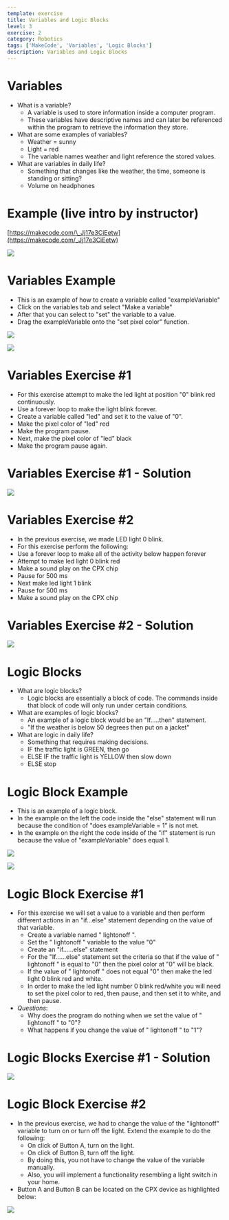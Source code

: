 ```yaml
---
template: exercise
title: Variables and Logic Blocks
level: 3
exercise: 2
category: Robotics
tags: ['MakeCode', 'Variables', 'Logic Blocks']
description: Variables and Logic Blocks
---
```


# Variables

- What is a variable?
  - A variable is used to store information inside a computer program.
  - These variables have descriptive names and can later be referenced within the program to retrieve the information they store.
- What are some examples of variables?
  - Weather = sunny
  - Light = red
  - The variable names weather and light reference the stored values.
- What are variables in daily life?
  - Something that changes like the weather, the time, someone is standing or sitting?
  - Volume on headphones

# Example (live intro by instructor)

[https://makecode.com/\_Jj17e3CiEetw](https://makecode.com/_Jj17e3CiEetw)

![](Lesson21.png)

# Variables Example

- This is an example of how to create a variable called "exampleVariable"
- Click on the variables tab and select "Make a variable"
- After that you can select to "set" the variable to a value.
- Drag the exampleVariable onto the "set pixel color" function.

![](Lesson24.png)

![](Lesson25.png)

# Variables Exercise #1

- For this exercise attempt to make the led light at position "0" blink red continuously.
- Use a forever loop to make the light blink forever.
- Create a variable called "led" and set it to the value of "0".
- Make the pixel color of "led" red
- Make the program pause.
- Next, make the pixel color of "led" black
- Make the program pause again.

# Variables Exercise #1 - Solution

![](Lesson26.png)

# Variables Exercise #2

- In the previous exercise, we made LED light 0 blink.
- For this exercise perform the following:
- Use a forever loop to make all of the activity below happen forever
- Attempt to make led light 0 blink red
- Make a sound play on the CPX chip
- Pause for 500 ms
- Next make led light 1 blink
- Pause for 500 ms
- Make a sound play on the CPX chip

# Variables Exercise #2 - Solution

![](Lesson27.png)

# Logic Blocks

- What are logic blocks?
  - Logic blocks are essentially a block of code. The commands inside that block of code will only run under certain conditions.
- What are examples of logic blocks?
  - An example of a logic block would be an "If.....then" statement.
  - "If the weather is below 50 degrees then put on a jacket"
- What are logic in daily life?
  - Something that requires making decisions.
  - IF the traffic light is GREEN, then go
  - ELSE IF the traffic light is YELLOW then slow down
  - ELSE stop

# Logic Block Example

- This is an example of a logic block.
- In the example on the left the code inside the "else" statement will run because the condition of "does exampleVariable = 1" is not met.
- In the example on the right the code inside of the "if" statement is run because the value of "exampleVariable" does equal 1.

![](Lesson28.png)

![](Lesson29.png)

# Logic Block Exercise #1

- For this exercise we will set a value to a variable and then perform different actions in an "if...else" statement depending on the value of that variable.
  - Create a variable named " lightonoff ".
  - Set the " lightonoff " variable to the value "0"
  - Create an "if……else" statement
  - For the "If……else" statement set the criteria so that if the value of " lightonoff " is equal to "0" then the pixel color at "0" will be black.
  - If the value of " lightonoff " does not equal "0" then make the led light 0 blink red and white.
  - In order to make the led light number 0 blink red/white you will need to set the pixel color to red, then pause, and then set it to white, and then pause.
- _Questions_:
  - Why does the program do nothing when we set the value of " lightonoff " to "0"?
  - What happens if you change the value of " lightonoff " to "1"?

# Logic Blocks Exercise #1 - Solution

![](Lesson210.png)

# Logic Block Exercise #2

- In the previous exercise, we had to change the value of the "lightonoff" variable to turn on or turn off the light. Extend the example to do the following:
  - On click of Button A, turn on the light.
  - On click of Button B, turn off the light.
  - By doing this, you not have to change the value of the variable manually.
  - Also, you will implement a functionality resembling a light switch in your home.
- Button A and Button B can be located on the CPX device as highlighted below:

![](Lesson211.png)

